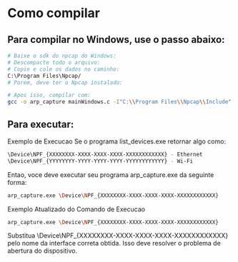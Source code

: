 # Como compilar

## Para compilar no Windows, use o passo abaixo:
```bash
# Baixe o sdk do npcap do Windows:
# Descompacte todo o arquivo:
# Copie e cole os dados no caminho:
C:\Program Files\Npcap/
# Porem, deve ter o Npcap instalado:

# Apos isso, compilar com:
gcc -o arp_capture mainWindows.c -I"C:\\Program Files\\Npcap\\Include" -L"C:\\Program Files\\Npcap\\Lib" -lwpcap -lws2_32 --static

```

## Para executar:
Exemplo de Execucao
Se o programa list_devices.exe retornar algo como:

```bash
\Device\NPF_{XXXXXXXX-XXXX-XXXX-XXXX-XXXXXXXXXXXX} - Ethernet
\Device\NPF_{YYYYYYYY-YYYY-YYYY-YYYY-YYYYYYYYYYYY} - Wi-Fi
```
Entao, voce deve executar seu programa arp_capture.exe da seguinte forma:

```bash
arp_capture.exe \Device\NPF_{XXXXXXXX-XXXX-XXXX-XXXX-XXXXXXXXXXXX}
```
Exemplo Atualizado do Comando de Execucao
```bash
arp_capture.exe \Device\NPF_{XXXXXXXX-XXXX-XXXX-XXXX-XXXXXXXXXXXX}
```
Substitua \Device\NPF_{XXXXXXXX-XXXX-XXXX-XXXX-XXXXXXXXXXXX} pelo nome da interface correta obtida. Isso deve resolver o problema de abertura do dispositivo.
